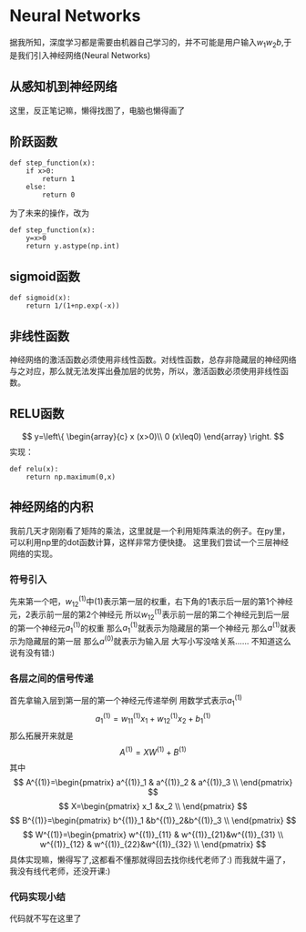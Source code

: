 # Neural Networks

据我所知，深度学习都是需要由机器自己学习的，并不可能是用户输入$w_1w_2b$,于是我们引入神经网络(Neural Networks)

## 从感知机到神经网络

这里，反正笔记嘛，懒得找图了，电脑也懒得画了

## 阶跃函数

    def step_function(x):
        if x>0:
            return 1
        else:
            return 0
为了未来的操作，改为

    def step_function(x):
        y=x>0
        return y.astype(np.int)

## sigmoid函数

    def sigmoid(x):
        return 1/(1+np.exp(-x))

## 非线性函数

神经网络的激活函数必须使用非线性函数。对线性函数，总存非隐藏层的神经网络与之对应，那么就无法发挥出叠加层的优势，所以，激活函数必须使用非线性函数。

## RELU函数

$$
y=\left\{
\begin{array}{c}
x (x>0)\\
0 (x\leq0)
\end{array}
\right.
$$
实现：

    def relu(x):
        return np.maximum(0,x)

## 神经网络的内积

我前几天才刚刚看了矩阵的乘法，这里就是一个利用矩阵乘法的例子。在py里，可以利用np里的dot函数计算，这样非常方便快捷。
这里我们尝试一个三层神经网络的实现。

### 符号引入

先来第一个吧，$w^{(1)}_{1 2}$中(1)表示第一层的权重，右下角的1表示后一层的第1个神经元，2表示前一层的第2个神经元
所以$w^{(1)}_{1 2}$表示前一层的第二个神经元到后一层的第一个神经元$a^{(1)}_1$的权重
那么$a^{(1)}_1$就表示为隐藏层的第一个神经元
那么$a^{(1)}$就表示为隐藏层的第一层
那么$a^{(0)}$就表示为输入层
大写小写没啥关系……
不知道这么说有没有错:)

### 各层之间的信号传递

首先拿输入层到第一层的第一个神经元传递举例
用数学式表示$a^{(1)}_1$
$$
a^{(1)}_1=w^{(1)}_{1 1}x_1+w^{(1)}_{1 2}x_2+b^{(1)}_1
$$
那么拓展开来就是
$$
A^{(1)}=XW^{(1)}+B^{(1)}
$$
其中
$$
A^{(1)}=\begin{pmatrix} a^{(1)}_1 & a^{(1)}_2 & a^{(1)}_3  \\ \end{pmatrix}
$$
$$
X=\begin{pmatrix} x_1 &x_2 \\ \end{pmatrix}
$$
$$
B^{(1)}=\begin{pmatrix} b^{(1)}_1 &b^{(1)}_2&b^{(1)}_3  \\ \end{pmatrix}
$$
$$
W^{(1)}=\begin{pmatrix} w^{(1)}_{11} & w^{(1)}_{21}&w^{(1)}_{31} \\ w^{(1)}_{12} & w^{(1)}_{22}&w^{(1)}_{32} \\ \end{pmatrix}
$$
具体实现嘛，懒得写了,这都看不懂那就得回去找你线代老师了:)
而我就牛逼了，我没有线代老师，还没开课:)

### 代码实现小结

代码就不写在这里了